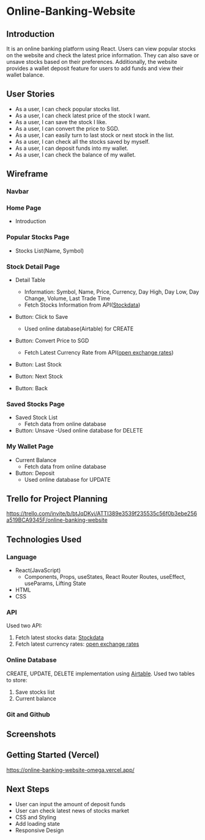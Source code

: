 # Online-Banking-Website

## Introduction

It is an online banking platform using React. Users can view popular stocks on the website and check the latest price information. They can also save or unsave stocks based on their preferences. Additionally, the website provides a wallet deposit feature for users to add funds and view their wallet balance.

## User Stories

- As a user, I can check popular stocks list.
- As a user, I can check latest price of the stock I want.
- As a user, I can save the stock I like.
- As a user, I can convert the price to SGD.
- As a user, I can easily turn to last stock or next stock in the list.
- As a user, I can check all the stocks saved by myself.
- As a user, I can deposit funds into my wallet.
- As a user, I can check the balance of my wallet.

## Wireframe

### Navbar

### Home Page

- Introduction

### Popular Stocks Page

- Stocks List(Name, Symbol)

### Stock Detail Page

- Detail Table

  - Information: Symbol, Name, Price, Currency, Day High, Day Low, Day Change, Volume, Last Trade Time
  - Fetch Stocks Information from API([Stockdata](https://api.stockdata.org))

- Button: Click to Save

  - Used online database(Airtable) for CREATE

- Button: Convert Price to SGD
  - Fetch Latest Currency Rate from API([open exchange rates](https://openexchangerates.org))
- Button: Last Stock
- Button: Next Stock
- Button: Back

### Saved Stocks Page

- Saved Stock List
  - Fetch data from online database
- Button: Unsave
  -Used online database for DELETE

### My Wallet Page

- Current Balance
  - Fetch data from online database
- Button: Deposit
  - Used online database for UPDATE

## Trello for Project Planning

https://trello.com/invite/b/btJqDKyi/ATTI389e3539f235535c56f0b3ebe256a519BCA9345F/online-banking-website

## Technologies Used

### Language

- React(JavaScript)
  - Components, Props, useStates, React Router Routes, useEffect, useParams, Lifting State
- HTML
- CSS

### API

Used two API:

1. Fetch latest stocks data:
   [Stockdata](https://api.stockdata.org)
2. Fetch latest currency rates:
   [open exchange rates](https://openexchangerates.org)

### Online Database

CREATE, UPDATE, DELETE implementation using [Airtable](https://airtable.com/developers). Used two tables to store:

1. Save stocks list
2. Current balance

### Git and Github

## Screenshots

## Getting Started (Vercel)

https://online-banking-website-omega.vercel.app/

## Next Steps

- User can input the amount of deposit funds
- User can check latest news of stocks market
- CSS and Styling
- Add loading state
- Responsive Design
